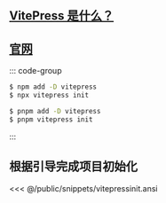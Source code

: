 ## [VitePress 是什么？](https://vitepress.dev/zh/guide/what-is-vitepress)

## [官网](https://vitepress.dev/zh/)

::: code-group
```sh [npm]
$ npm add -D vitepress
$ npx vitepress init
```
```sh [pnpm]
$ pnpm add -D vitepress
$ pnpm vitepress init
```
:::

## 根据引导完成项目初始化

<<< @/public/snippets/vitepressinit.ansi

<git-talk />